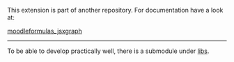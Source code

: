 This extension is part of another repository. For documentation have a look at:
 
[moodleformulas_jsxgraph](https://github.com/jsxgraph/moodleformulas_jsxgraph)

-------------

To be able to develop practically well, there is a submodule under [libs](..).
